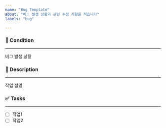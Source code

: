 ```yaml
---
name: "Bug Template"
about: "버그 발생 상황과 관련 수정 사항을 적습니다"
labels: "bug"

---
```


### 🐚️ Condition

---
<!-- 아래에 설명을 적어주세요 -->
버그 발생 상황

### 📝 Description

---
<!-- 아래에 설명을 적어주세요 -->
작업 설명


### ✅ Tasks

---
<!-- 아래에 어떤 작업을 해야 하는지 적어주세요 -->
- [ ] 작업1
- [ ] 작업2